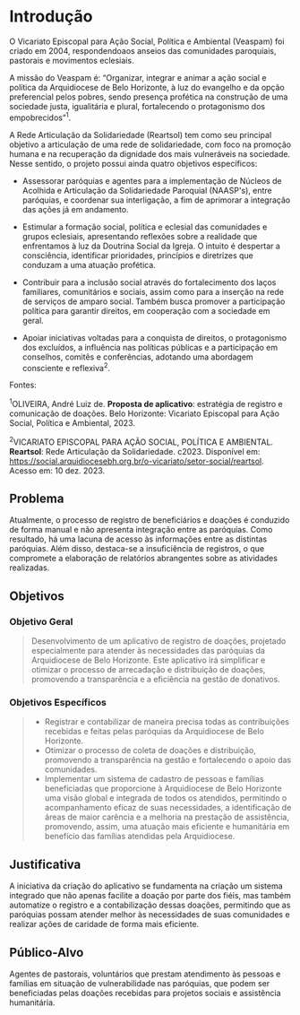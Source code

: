# Introdução

O Vicariato Episcopal para Ação Social, Política e Ambiental (Veaspam) foi criado em 2004, respondendoaos anseios das comunidades paroquiais, pastorais e movimentos eclesiais.

A missão do Veaspam é: “Organizar, integrar e animar a ação social e política da Arquidiocese de Belo Horizonte, à luz do evangelho e da opção preferencial pelos pobres, sendo presença profética na construção de uma sociedade justa, igualitária e plural, fortalecendo o protagonismo dos empobrecidos”<sup>1</sup>.

A Rede Articulação da Solidariedade (Reartsol) tem como seu principal objetivo a articulação de uma rede de solidariedade, com foco na promoção humana e na recuperação da dignidade dos mais vulneráveis na sociedade. Nesse sentido, o projeto possui ainda quatro objetivos específicos:

- Assessorar paróquias e agentes para a implementação de Núcleos de Acolhida e Articulação da Solidariedade Paroquial (NAASP's), entre paróquias, e coordenar sua interligação, a fim de aprimorar a integração das ações já em andamento.

- Estimular a formação social, política e eclesial das comunidades e grupos eclesiais, apresentando reflexões sobre a realidade que enfrentamos à luz da Doutrina Social da Igreja. O intuito é despertar a consciência, identificar prioridades, princípios e diretrizes que conduzam a uma atuação profética.

- Contribuir para a inclusão social através do fortalecimento dos laços familiares, comunitários e sociais, assim como para a inserção na rede de serviços de amparo social. Também busca promover a participação política para garantir direitos, em cooperação com a sociedade em geral.

- Apoiar iniciativas voltadas para a conquista de direitos, o protagonismo dos excluídos, a influência nas políticas públicas e a participação em conselhos, comitês e conferências, adotando uma abordagem consciente e reflexiva<sup>2</sup>.

Fontes:

<sup>1</sup>OLIVEIRA, André Luiz de. <b>Proposta de aplicativo</b>: estratégia de registro e comunicação de doações. Belo Horizonte: Vicariato Episcopal para Ação Social, Política e Ambiental, 2023.

<sup>2</sup>VICARIATO EPISCOPAL PARA AÇÃO SOCIAL, POLÍTICA E AMBIENTAL. <b>Reartsol</b>: Rede Articulação da Solidariedade. c2023. Disponível em: https://social.arquidiocesebh.org.br/o-vicariato/setor-social/reartsol. Acesso em: 10 dez. 2023.

## Problema

Atualmente, o processo de registro de beneficiários e doações é conduzido de forma manual e não apresenta integração entre as paróquias. Como resultado, há uma lacuna de acesso às informações entre as distintas paróquias. Além disso, destaca-se a insuficiência de registros, o que compromete a elaboração de relatórios abrangentes sobre as atividades realizadas.

## Objetivos

### Objetivo Geral

> Desenvolvimento de um aplicativo de registro de doações, projetado especialmente para atender às necessidades das paróquias da Arquidiocese de Belo Horizonte. Este aplicativo irá simplificar e otimizar o processo de arrecadação e distribuição de doações, promovendo a transparência e a eficiência na gestão de donativos.

### Objetivos Específicos

> * Registrar e contabilizar de maneira precisa todas as contribuições recebidas e feitas pelas paróquias da Arquidiocese de Belo Horizonte.
> * Otimizar o processo de coleta de doações e distribuição, promovendo a transparência na gestão e fortalecendo o apoio das comunidades. 
> * Implementar um sistema de cadastro de pessoas e famílias beneficiadas que proporcione à Arquidiocese de Belo Horizonte uma visão global e integrada de todos os atendidos, permitindo o acompanhamento eficaz de suas necessidades, a identificação de áreas de maior carência e a melhoria na prestação de assistência, promovendo, assim, uma atuação mais eficiente e humanitária em benefício das famílias atendidas pela Arquidiocese.

## Justificativa

 A iniciativa da criação do aplicativo se fundamenta na criação um sistema integrado que não apenas facilite a doação por parte dos fiéis, mas também automatize o registro e a contabilização dessas doações, permitindo que as paróquias possam atender melhor às necessidades de suas comunidades e realizar ações de caridade de forma mais eficiente.

## Público-Alvo

Agentes de pastorais, voluntários que prestam atendimento às pessoas e famílias em situação de vulnerabilidade nas paróquias, que podem ser beneficiadas pelas doações recebidas para projetos sociais e assistência humanitária.

